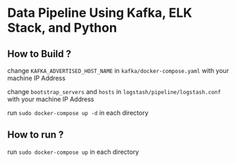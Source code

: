 # Data Pipeline Using Kafka, ELK Stack, and Python

## How to Build ?

change ``` KAFKA_ADVERTISED_HOST_NAME ``` in ``` kafka/docker-compose.yaml ``` with your machine IP Address

change ``` bootstrap_servers ``` and ``` hosts ``` in ``` logstash/pipeline/logstash.conf ``` with your machine IP Address

run ``` sudo docker-compose up -d ``` in each directory

## How to run ?

run ``` sudo docker-compose up ``` in each directory
